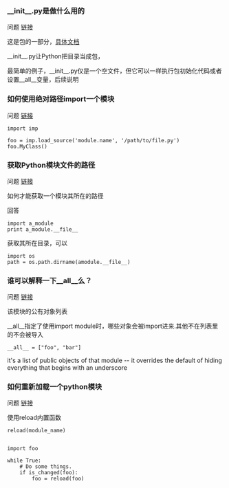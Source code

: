 
### \_\_init\_\_.py是做什么用的

问题 [链接](http://stackoverflow.com/questions/448271/what-is-init-py-for)


这是包的一部分，[具体文档](http://docs.python.org/2/tutorial/modules.html#packages)

\_\_init\_\_.py让Python把目录当成包，

最简单的例子，\_\_init\_\_.py仅是一个空文件，但它可以一样执行包初始化代码或者设置\_\_all\_\_变量，后续说明

### 如何使用绝对路径import一个模块

问题 [链接](http://stackoverflow.com/questions/67631/how-to-import-a-module-given-the-full-path)


    import imp

    foo = imp.load_source('module.name', '/path/to/file.py')
    foo.MyClass()

###  获取Python模块文件的路径

问题 [链接](http://stackoverflow.com/questions/247770/retrieving-python-module-path)

如何才能获取一个模块其所在的路径

回答

    import a_module
    print a_module.__file__

获取其所在目录，可以

    import os
    path = os.path.dirname(amodule.__file__)

### 谁可以解释一下__all__么？


问题 [链接](http://stackoverflow.com/questions/44834/can-someone-explain-all-in-python)

该模块的公有对象列表

__all__指定了使用import module时，哪些对象会被import进来.其他不在列表里的不会被导入

    __all__ = ["foo", "bar"]

it's a list of public objects of that module -- it overrides the default of hiding everything that begins with an underscore

### 如何重新加载一个python模块

问题 [链接](http://stackoverflow.com/questions/437589/how-do-i-unload-reload-a-python-module)

使用reload内置函数

    reload(module_name)


    import foo

    while True:
        # Do some things.
        if is_changed(foo):
            foo = reload(foo)

